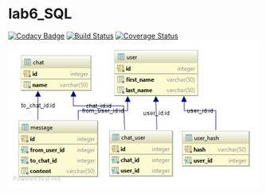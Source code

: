 # lab6_SQL

[![Codacy Badge](https://api.codacy.com/project/badge/Grade/e5b645c2c1b0487796e32535d86da6be)](https://www.codacy.com/app/VladHmara/Lab6_SQL?utm_source=github.com&amp;utm_medium=referral&amp;utm_content=VladHmara/Lab6_SQL&amp;utm_campaign=Badge_Grade)
[![Build Status](https://travis-ci.org/VladHmara/Lab6_SQL.svg?branch=master)](https://travis-ci.org/VladHmara/Lab6_SQL)
[![Coverage Status](https://coveralls.io/repos/github/VladHmara/Lab6_SQL/badge.svg)](https://coveralls.io/github/VladHmara/Lab6_SQL)
![alt text](https://github.com/VladHmara/Lab6_SQL/blob/master/DiagramDB.png)

